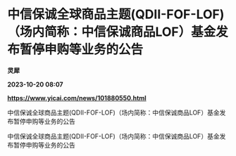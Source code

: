 # 中信保诚全球商品主题(QDII-FOF-LOF)（场内简称：中信保诚商品LOF）基金发布暂停申购等业务的公告
**灵犀**

**2023-10-20 08:07**

**https://www.yicai.com/news/101880550.html**

中信保诚全球商品主题(QDII-FOF-LOF)（场内简称：中信保诚商品LOF）基金发布暂停申购等业务的公告

中信保诚全球商品主题(QDII-FOF-LOF)（场内简称：中信保诚商品LOF）基金发布暂停申购等业务的公告